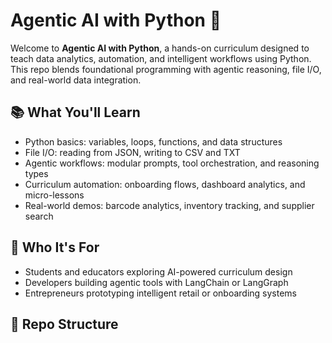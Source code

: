 # Agentic AI with Python 🚀

Welcome to **Agentic AI with Python**, a hands-on curriculum designed to teach data analytics, automation, and intelligent workflows using Python. This repo blends foundational programming with agentic reasoning, file I/O, and real-world data integration.

## 📚 What You'll Learn
- Python basics: variables, loops, functions, and data structures
- File I/O: reading from JSON, writing to CSV and TXT
- Agentic workflows: modular prompts, tool orchestration, and reasoning types
- Curriculum automation: onboarding flows, dashboard analytics, and micro-lessons
- Real-world demos: barcode analytics, inventory tracking, and supplier search

## 🧠 Who It's For
- Students and educators exploring AI-powered curriculum design
- Developers building agentic tools with LangChain or LangGraph
- Entrepreneurs prototyping intelligent retail or onboarding systems

## 📂 Repo Structure
